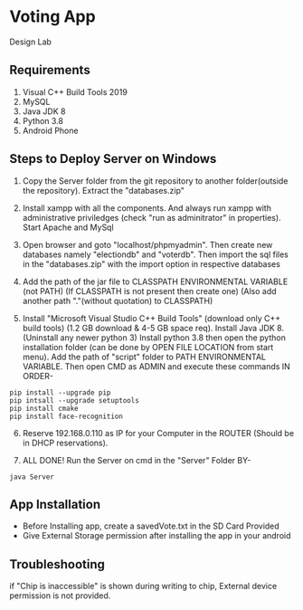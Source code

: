 # Voting App
Design Lab

## Requirements
1. Visual C++ Build Tools 2019
2. MySQL
3. Java JDK 8
4. Python 3.8
5. Android Phone

## Steps to Deploy Server on Windows
1. Copy the Server folder from the git repository to another folder(outside the repository).
Extract the "databases.zip"


2. Install xampp with all the components.
And always run xampp with administrative priviledges (check "run as adminitrator" in properties).
Start Apache and MySql


3. Open browser and goto "localhost/phpmyadmin". Then create new databases namely "electiondb" and "voterdb".
Then import the sql files in the "databases.zip" with the import option in respective databases


4. Add the path of the jar file to CLASSPATH ENVIRONMENTAL VARIABLE (not PATH) (If CLASSPATH is not present then create one)
(Also add another path "."(without quotation) to CLASSPATH)


5. Install "Microsoft Visual Studio C++ Build Tools" (download only C++ build tools) (1.2 GB download & 4-5 GB space req).
Install Java JDK 8.
(Uninstall any newer python 3)
Install python 3.8 then open the python installation folder (can be done by OPEN FILE LOCATION from start menu).
Add the path of "script" folder to PATH ENVIRONMENTAL VARIABLE.
Then open CMD as ADMIN and execute these commands IN ORDER-
```
pip install --upgrade pip
pip intsall --upgrade setuptools
pip install cmake
pip install face-recognition
```

6. Reserve 192.168.0.110 as IP for your Computer in the ROUTER (Should be in DHCP reservations).

7. ALL DONE!
Run the Server on cmd in the "Server" Folder BY-
```
java Server
```

## App Installation
* Before Installing app, create a savedVote.txt in the SD Card Provided
* Give External Storage permission after installing the app in your android

## Troubleshooting
if "Chip is inaccessible" is shown during writing to chip, External device permission is not provided.
